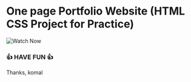 # One page Portfolio Website (HTML CSS Project for Practice)
![Watch Now](./img/Design.jpg)

  

### 👍 HAVE FUN 👍
Thanks, komal



